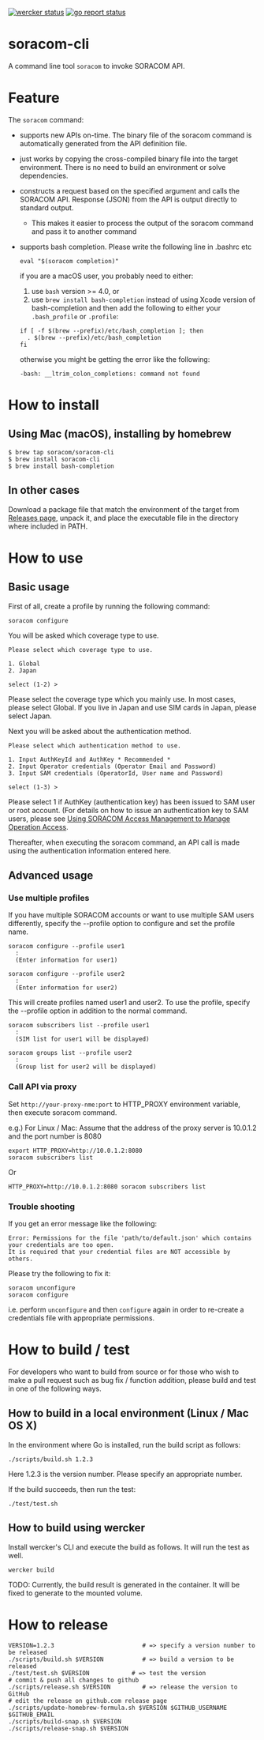 [![wercker status](https://app.wercker.com/status/52243183472f21dc72756d12a649ee19/m/master "wercker status")](https://app.wercker.com/project/bykey/52243183472f21dc72756d12a649ee19)
[![go report status](https://goreportcard.com/badge/github.com/soracom/soracom-cli)](https://goreportcard.com/report/github.com/soracom/soracom-cli)

# soracom-cli

A command line tool `soracom` to invoke SORACOM API.

# Feature

The `soracom` command:

- supports new APIs on-time. The binary file of the soracom command is automatically generated from the API definition file.

- just works by copying the cross-compiled binary file into the target environment. There is no need to build an environment or solve dependencies.

- constructs a request based on the specified argument and calls the SORACOM API. Response (JSON) from the API is output directly to standard output.
  - This makes it easier to process the output of the soracom command and pass it to another command

- supports bash completion. Please write the following line in .bashrc etc
  ```
  eval "$(soracom completion)"
  ```

  if you are a macOS user, you probably need to either:
  1. use `bash` version >= 4.0, or
  2. use `brew install bash-completion` instead of using Xcode version of bash-completion and then add the following to either your `.bash_profile` or `.profile`:
  
  ```
  if [ -f $(brew --prefix)/etc/bash_completion ]; then
    . $(brew --prefix)/etc/bash_completion
  fi
  ```
  otherwise you might be getting the error like the following:
  ```
  -bash: __ltrim_colon_completions: command not found
  ```

# How to install

## Using Mac (macOS), installing by homebrew

```
$ brew tap soracom/soracom-cli
$ brew install soracom-cli
$ brew install bash-completion
```

## In other cases
Download a package file that match the environment of the target from [Releases page](https://github.com/soracom/soracom-cli/releases), unpack it, and place the executable file in the directory where included in PATH.


# How to use

## Basic usage

First of all, create a profile by running the following command:

```
soracom configure
```

You will be asked which coverage type to use.

```
Please select which coverage type to use.

1. Global
2. Japan

select (1-2) >
```

Please select the coverage type which you mainly use. In most cases, please select Global. If you live in Japan and use SIM cards in Japan, please select Japan.

Next you will be asked about the authentication method.

```
Please select which authentication method to use.

1. Input AuthKeyId and AuthKey * Recommended *
2. Input Operator credentials (Operator Email and Password)
3. Input SAM credentials (OperatorId, User name and Password)

select (1-3) >
```

Please select 1 if AuthKey (authentication key) has been issued to SAM user or root account.
(For details on how to issue an authentication key to SAM users, please see [Using SORACOM Access Management to Manage Operation Access](https://dev.soracom.io/en/start/sam/).

Thereafter, when executing the soracom command, an API call is made using the authentication information entered here.



## Advanced usage

### Use multiple profiles

If you have multiple SORACOM accounts or want to use multiple SAM users differently, specify the --profile option to configure and set the profile name.

```
soracom configure --profile user1
  :
  (Enter information for user1)

soracom configure --profile user2
  :
  (Enter information for user2)
```

This will create profiles named user1 and user2.
To use the profile, specify the --profile option in addition to the normal command.

```
soracom subscribers list --profile user1
  :
  (SIM list for user1 will be displayed)

soracom groups list --profile user2
  :
  (Group list for user2 will be displayed)
```


### Call API via proxy

Set `http://your-proxy-nme:port` to HTTP_PROXY environment variable, then execute soracom command.

e.g.) For Linux / Mac:
Assume that the address of the proxy server is 10.0.1.2 and the port number is 8080
```
export HTTP_PROXY=http://10.0.1.2:8080
soracom subscribers list
```

Or

```
HTTP_PROXY=http://10.0.1.2:8080 soracom subscribers list
```


### Trouble shooting

If you get an error message like the following:

```
Error: Permissions for the file 'path/to/default.json' which contains your credentials are too open.
It is required that your credential files are NOT accessible by others.
```

Please try the following to fix it:

```
soracom unconfigure
soracom configure
```

i.e. perform `unconfigure` and then `configure` again in order to re-create a credentials file with appropriate permissions.


# How to build / test

For developers who want to build from source or for those who wish to make a pull request such as bug fix / function addition, please build and test in one of the following ways.

## How to build in a local environment (Linux / Mac OS X)

In the environment where Go is installed, run the build script as follows:

```
./scripts/build.sh 1.2.3
```

Here 1.2.3 is the version number. Please specify an appropriate number.

If the build succeeds, then run the test:

```
./test/test.sh
```


## How to build using wercker

Install wercker's CLI and execute the build as follows. It will run the test as well.

```
wercker build
```

TODO: Currently, the build result is generated in the container. It will be fixed to generate to the mounted volume.


# How to release

```
VERSION=1.2.3                         # => specify a version number to be released
./scripts/build.sh $VERSION           # => build a version to be released
./test/test.sh $VERSION            # => test the version
# commit & push all changes to github
./scripts/release.sh $VERSION         # => release the version to GitHub
# edit the release on github.com release page
./scripts/update-homebrew-formula.sh $VERSION $GITHUB_USERNAME $GITHUB_EMAIL
./scripts/build-snap.sh $VERSION
./scripts/release-snap.sh $VERSION
```
